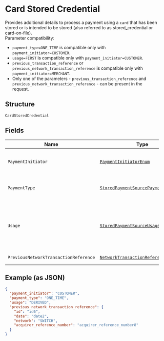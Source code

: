
# Card Stored Credential

Provides additional details to process a payment using a `card` that has been stored or is intended to be stored (also referred to as stored_credential or card-on-file).<br/>Parameter compatibility:<br/><ul><li>`payment_type=ONE_TIME` is compatible only with `payment_initiator=CUSTOMER`.</li><li>`usage=FIRST` is compatible only with `payment_initiator=CUSTOMER`.</li><li>`previous_transaction_reference` or `previous_network_transaction_reference` is compatible only with `payment_initiator=MERCHANT`.</li><li>Only one of the parameters - `previous_transaction_reference` and `previous_network_transaction_reference` - can be present in the request.</li></ul>

## Structure

`CardStoredCredential`

## Fields

| Name | Type | Tags | Description | Getter | Setter |
|  --- | --- | --- | --- | --- | --- |
| `PaymentInitiator` | [`PaymentInitiatorEnum`](../../doc/models/payment-initiator-enum.md) | Required | The person or party who initiated or triggered the payment.<br>**Constraints**: *Minimum Length*: `1`, *Maximum Length*: `255`, *Pattern*: `^[0-9A-Z_]+$` | PaymentInitiatorEnum getPaymentInitiator() | setPaymentInitiator(PaymentInitiatorEnum paymentInitiator) |
| `PaymentType` | [`StoredPaymentSourcePaymentTypeEnum`](../../doc/models/stored-payment-source-payment-type-enum.md) | Required | Indicates the type of the stored payment_source payment.<br>**Constraints**: *Minimum Length*: `1`, *Maximum Length*: `255`, *Pattern*: `^[0-9A-Z_]+$` | StoredPaymentSourcePaymentTypeEnum getPaymentType() | setPaymentType(StoredPaymentSourcePaymentTypeEnum paymentType) |
| `Usage` | [`StoredPaymentSourceUsageTypeEnum`](../../doc/models/stored-payment-source-usage-type-enum.md) | Optional | Indicates if this is a `first` or `subsequent` payment using a stored payment source (also referred to as stored credential or card on file).<br>**Default**: `StoredPaymentSourceUsageTypeEnum.DERIVED`<br>**Constraints**: *Minimum Length*: `1`, *Maximum Length*: `255`, *Pattern*: `^[0-9A-Z_]+$` | StoredPaymentSourceUsageTypeEnum getUsage() | setUsage(StoredPaymentSourceUsageTypeEnum usage) |
| `PreviousNetworkTransactionReference` | [`NetworkTransactionReference`](../../doc/models/network-transaction-reference.md) | Optional | Reference values used by the card network to identify a transaction. | NetworkTransactionReference getPreviousNetworkTransactionReference() | setPreviousNetworkTransactionReference(NetworkTransactionReference previousNetworkTransactionReference) |

## Example (as JSON)

```json
{
  "payment_initiator": "CUSTOMER",
  "payment_type": "ONE_TIME",
  "usage": "DERIVED",
  "previous_network_transaction_reference": {
    "id": "id6",
    "date": "date2",
    "network": "SWITCH",
    "acquirer_reference_number": "acquirer_reference_number8"
  }
}
```

